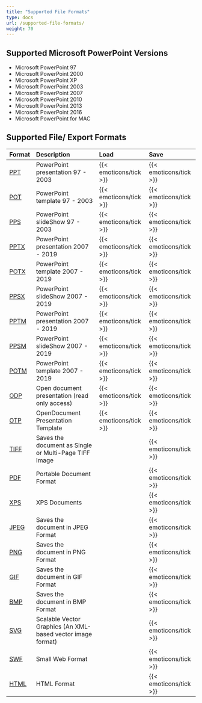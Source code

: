 ```yaml
---
title: "Supported File Formats"
type: docs
url: /supported-file-formats/
weight: 70
---
```


## **Supported Microsoft PowerPoint Versions**
- Microsoft PowerPoint 97
- Microsoft PowerPoint 2000
- Microsoft PowerPoint XP
- Microsoft PowerPoint 2003
- Microsoft PowerPoint 2007
- Microsoft PowerPoint 2010
- Microsoft PowerPoint 2013
- Microsoft PowerPoint 2016
- Microsoft PowerPoint for MAC
## **Supported File/ Export Formats**

|**Format**|**Description**|**Load**|**Save**|
| :- | :- | :- | :- |
|[PPT](https://wiki.fileformat.com/Presentation/PPT/)|PowerPoint presentation 97 - 2003|{{< emoticons/tick >}}|{{< emoticons/tick >}}|
|[POT](https://wiki.fileformat.com/Presentation/POT/)|PowerPoint template 97 - 2003|{{< emoticons/tick >}}|{{< emoticons/tick >}}|
|[PPS](https://wiki.fileformat.com/Presentation/PPS/)|PowerPoint slideShow 97 - 2003|{{< emoticons/tick >}}|{{< emoticons/tick >}}|
|[PPTX](https://wiki.fileformat.com/Presentation/PPTX/)|PowerPoint presentation 2007 - 2019|{{< emoticons/tick >}}|{{< emoticons/tick >}}|
|[POTX](https://wiki.fileformat.com/Presentation/POTX/)|PowerPoint template 2007 - 2019|{{< emoticons/tick >}}|{{< emoticons/tick >}}|
|[PPSX](https://wiki.fileformat.com/Presentation/PPSX/)|PowerPoint slideShow 2007 - 2019|{{< emoticons/tick >}}|{{< emoticons/tick >}}|
|[PPTM](https://wiki.fileformat.com/presentation/pptm/)|PowerPoint presentation 2007 - 2019|{{< emoticons/tick >}}|{{< emoticons/tick >}}|
|[PPSM](https://wiki.fileformat.com/presentation/ppsm/)|PowerPoint slideShow 2007 - 2019|{{< emoticons/tick >}}|{{< emoticons/tick >}}|
|[POTM](https://wiki.fileformat.com/presentation/potm/)|PowerPoint template 2007 - 2019|{{< emoticons/tick >}}|{{< emoticons/tick >}}|
|[ODP](https://wiki.fileformat.com/Presentation/ODP/)|Open document presentation (read only access)|{{< emoticons/tick >}}|{{< emoticons/tick >}}|
|[OTP](https://wiki.fileformat.com/presentation/otp/)|OpenDocument Presentation Template|{{< emoticons/tick >}}|{{< emoticons/tick >}}|
|[TIFF](https://wiki.fileformat.com/image/tiff/)|Saves the document as Single or Multi-Page TIFF Image| |{{< emoticons/tick >}}|
|[PDF](https://wiki.fileformat.com/pdf/)|Portable Document Format| |{{< emoticons/tick >}}|
|[XPS](https://wiki.fileformat.com/page-description-language/xps/)|XPS Documents| |{{< emoticons/tick >}}|
|[JPEG](https://wiki.fileformat.com/image/jpeg/)|Saves the document in JPEG Format| |{{< emoticons/tick >}}|
|[PNG](https://wiki.fileformat.com/image/png/)|Saves the document in PNG Format| |{{< emoticons/tick >}}|
|[GIF](https://wiki.fileformat.com/image/gif/)|Saves the document in GIF Format| |{{< emoticons/tick >}}|
|[BMP](https://wiki.fileformat.com/image/bmp/)|Saves the document in BMP Format| |{{< emoticons/tick >}}|
|[SVG](https://wiki.fileformat.com/page-description-language/svg/)|Scalable Vector Graphics (An XML-based vector image format)| |{{< emoticons/tick >}}|
|[SWF](https://wiki.fileformat.com/page-description-language/swf/)|Small Web Format| |{{< emoticons/tick >}}|
|[HTML](https://wiki.fileformat.com/web/html/)|HTML Format| |{{< emoticons/tick >}}|

